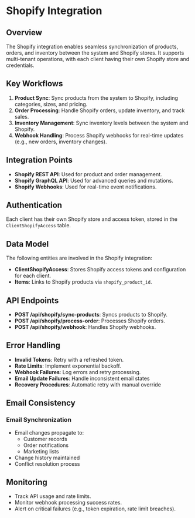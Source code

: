 # Shopify Integration

## Overview
The Shopify integration enables seamless synchronization of products, orders, and inventory between the system and Shopify stores. It supports multi-tenant operations, with each client having their own Shopify store and credentials.

## Key Workflows
1. **Product Sync**: Sync products from the system to Shopify, including categories, sizes, and pricing.
2. **Order Processing**: Handle Shopify orders, update inventory, and track sales.
3. **Inventory Management**: Sync inventory levels between the system and Shopify.
4. **Webhook Handling**: Process Shopify webhooks for real-time updates (e.g., new orders, inventory changes).

## Integration Points
- **Shopify REST API**: Used for product and order management.
- **Shopify GraphQL API**: Used for advanced queries and mutations.
- **Shopify Webhooks**: Used for real-time event notifications.

## Authentication
Each client has their own Shopify store and access token, stored in the `ClientShopifyAccess` table.

## Data Model
The following entities are involved in the Shopify integration:
- **ClientShopifyAccess**: Stores Shopify access tokens and configuration for each client.
- **Items**: Links to Shopify products via `shopify_product_id`.

## API Endpoints
- **POST /api/shopify/sync-products**: Syncs products to Shopify.
- **POST /api/shopify/process-order**: Processes Shopify orders.
- **POST /api/shopify/webhook**: Handles Shopify webhooks.

## Error Handling
- **Invalid Tokens**: Retry with a refreshed token.
- **Rate Limits**: Implement exponential backoff.
- **Webhook Failures**: Log errors and retry processing.
- **Email Update Failures**: Handle inconsistent email states
- **Recovery Procedures**: Automatic retry with manual override

## Email Consistency
### Email Synchronization
- Email changes propagate to:
  - Customer records
  - Order notifications
  - Marketing lists
- Change history maintained
- Conflict resolution process

## Monitoring
- Track API usage and rate limits.
- Monitor webhook processing success rates.
- Alert on critical failures (e.g., token expiration, rate limit breaches).
